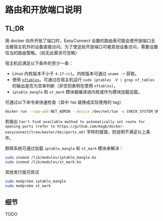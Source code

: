 # 路由和开放端口说明

## TL;DR

用 docker 向外开放了端口时，EasyConnect 设置的路由表可能会使开放端口无法被宿主机外的设备直接访问。为了使这些开放端口可被其他设备访问，需要设置恰当的路由策略。（如无此需求可忽略）

宿主机应满足以下条件的至少一条：

- Linux 内核版本不小于 `4.17-rc1`。内核版本可通过 `uname -r` 获取。
- 使用 [`nftables`](https://netfilter.org/projects/nftables/)。可通过在宿主机运行 `sudo iptables -V | grep nf_tables` 的输出是否为空来判断（非空则表明在使用 `nftables`）。
- `iptable_mangle` 和 `xt_mark` 模块被编译进内核或作为模块加载加载。

可通过以下命令来快速检查（其中 `TAG` 替换成实际使用的 tag）
``` bash
docker run --cap-add NET_ADMIN --device /dev/net/tun -e CHECK_SYSTEM_ONLY=1 hagb/docker-easyconnect:TAG
```

若输出 `Can't find available method to automatically set route for opening ports (refer to https://github.com/Hagb/docker-easyconnect/tree/master/doc/ports.md)` 字样的报错，则说明不满足以上条件。

群辉系统可通过加载 `iptable_mangle` 和 `xt_mark` 模块来解决：
```bash
sudo insmod /lib/modules/iptable_mangle.ko
sudo insmod /lib/modules/xt_mark.ko
```

其他发行版可尝试
```bash
sudo modprobe iptable_mangle
sudo modprobe xt_mark
```

## 细节

TODO

